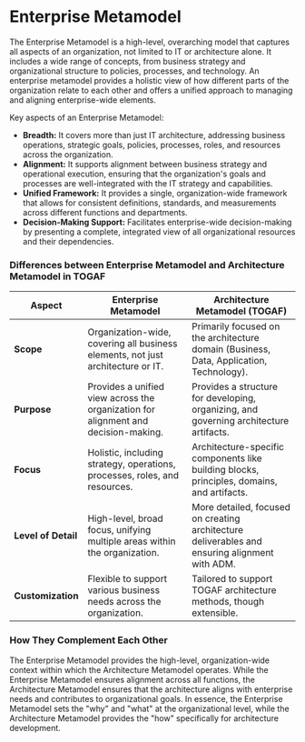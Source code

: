 # Enterprise Metamodel

The Enterprise Metamodel is a high-level, overarching model that captures all aspects of an organization, not limited to IT or architecture alone. It includes a wide range of concepts, from business strategy and organizational structure to policies, processes, and technology. An enterprise metamodel provides a holistic view of how different parts of the organization relate to each other and offers a unified approach to managing and aligning enterprise-wide elements.

Key aspects of an Enterprise Metamodel:
- **Breadth:** It covers more than just IT architecture, addressing business operations, strategic goals, policies, processes, roles, and resources across the organization.
- **Alignment:** It supports alignment between business strategy and operational execution, ensuring that the organization's goals and processes are well-integrated with the IT strategy and capabilities.
- **Unified Framework:** It provides a single, organization-wide framework that allows for consistent definitions, standards, and measurements across different functions and departments.
- **Decision-Making Support:** Facilitates enterprise-wide decision-making by presenting a complete, integrated view of all organizational resources and their dependencies.

### Differences between Enterprise Metamodel and Architecture Metamodel in TOGAF
| Aspect                    | Enterprise Metamodel                          | Architecture Metamodel (TOGAF)                  |
|---------------------------|-----------------------------------------------|------------------------------------------------|
| **Scope**                 | Organization-wide, covering all business elements, not just architecture or IT. | Primarily focused on the architecture domain (Business, Data, Application, Technology). |
| **Purpose**               | Provides a unified view across the organization for alignment and decision-making. | Provides a structure for developing, organizing, and governing architecture artifacts. |
| **Focus**                 | Holistic, including strategy, operations, processes, roles, and resources. | Architecture-specific components like building blocks, principles, domains, and artifacts. |
| **Level of Detail**       | High-level, broad focus, unifying multiple areas within the organization. | More detailed, focused on creating architecture deliverables and ensuring alignment with ADM. |
| **Customization**         | Flexible to support various business needs across the organization. | Tailored to support TOGAF architecture methods, though extensible. |

### How They Complement Each Other
The Enterprise Metamodel provides the high-level, organization-wide context within which the Architecture Metamodel operates. While the Enterprise Metamodel ensures alignment across all functions, the Architecture Metamodel ensures that the architecture aligns with enterprise needs and contributes to organizational goals. In essence, the Enterprise Metamodel sets the "why" and "what" at the organizational level, while the Architecture Metamodel provides the "how" specifically for architecture development.
